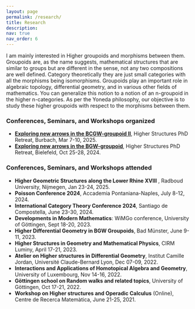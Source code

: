 ```yaml
---
layout: page
permalink: /research/
title: Research
description:
nav: true
nav_order: 6
---
```


I am mainly interested in Higher groupoids and morphisms between them. Groupoids are, as the name suggests, mathematical structures that are similar to groups but are different in the sense, not any two compositions are well defined. Category theoretically they are just small categories with all the morphisms being isomorphisms. Groupoids play an important role in algebraic topology, differential geometry, and in various other fields of mathematics. You can generalize this notion to a notion of an n-groupoid in the higher n-categories. As per the Yoneda philosophy, our objective is to study these higher groupoids with respect to the morphisms between them.

### Conferences, Seminars, and Workshops organized

- **[Exploring new arrows in the BCGW-groupoid II](https://people.mpim-bonn.mpg.de/miyamoto/bgw-retreat/2025/)**, Higher Structures PhD Retreat, Burbach, Mar 7-10, 2025.
- **[Exploring new arrows in the BGW-groupoid](https://people.mpim-bonn.mpg.de/miyamoto/bgw-retreat/2024/)**, Higher Structures PhD Retreat, Bielefeld, Oct 25-28, 2024.

### Conferences, Seminars, and Workshops attended

- **Higher Geometric Structures along the Lower Rhine XVIII** , Radboud University, Nijmegen, Jan 23-24, 2025.
- **Poisson Conference 2024**, Accademia Pontaniana-Naples, July 8-12, 2024.
- **International Category Theory Conference 2024**, Santiago de Compostella, June 23-30, 2024.
- **Developments in Modern Mathematics**: WiMGo conference, University of Göttingen, Sept 18-20, 2023.
- **Higher Differential Geometry in BGW Groupoids**, Bad Münster, June 9-11, 2023.
- **Higher Structures in Geometry and Mathematical Physics**, CIRM Luminy, April 17-21, 2023.
- **Atelier on Higher structures in Differential Geometry**, Institut Camille Jordan, Université Claude-Bernard Lyon, Dec 07-09, 2022.
- **Interactions and Applications of Homotopical Algebra and Geometry**, University of Luxembourg, Nov 14-16, 2022.
- **Göttingen school on Random walks and related topics**, University of Göttingen, Oct 17-21, 2022.
- **Workshop on Higher structures and Operadic Calculus** (Online), Centre de Recerca Matemàtica, June 21-25, 2021.
